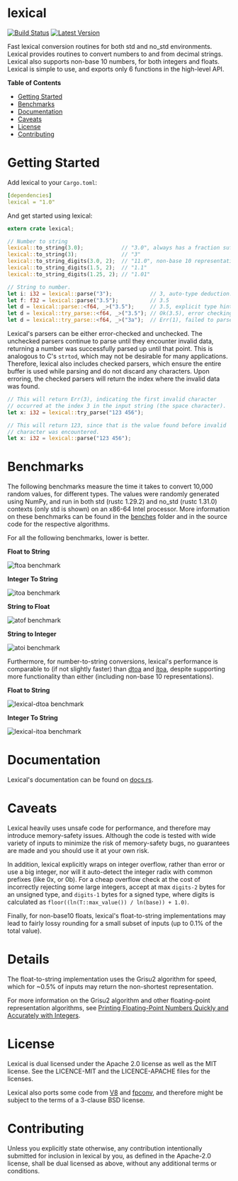 lexical
=======

[![Build Status](https://api.travis-ci.org/Alexhuszagh/lexical.svg?branch=master)](https://travis-ci.org/Alexhuszagh/lexical)
[![Latest Version](https://img.shields.io/crates/v/lexical.svg)](https://crates.io/crates/lexical)

Fast lexical conversion routines for both std and no_std environments. Lexical provides routines to convert numbers to and from decimal strings. Lexical also supports non-base 10 numbers, for both integers and floats.  Lexical is simple to use, and exports only 6 functions in the high-level API.

**Table of Contents**

- [Getting Started](#getting-started)
- [Benchmarks](#benchmarks)
- [Documentation](#documentation)
- [Caveats](#caveats)
- [License](#license)
- [Contributing](#contributing)

# Getting Started

Add lexical to your `Cargo.toml`:

```yaml
[dependencies]
lexical = "1.0"
```

And get started using lexical:

```rust
extern crate lexical;

// Number to string
lexical::to_string(3.0);            // "3.0", always has a fraction suffix, 
lexical::to_string(3);              // "3"
lexical::to_string_digits(3.0, 2);  // "11.0", non-base 10 representation.
lexical::to_string_digits(1.5, 2);  // "1.1"
lexical::to_string_digits(1.25, 2); // "1.01"

// String to number.
let i: i32 = lexical::parse("3");            // 3, auto-type deduction.
let f: f32 = lexical::parse("3.5");          // 3.5
let d = lexical::parse::<f64, _>("3.5");     // 3.5, explicit type hints.
let d = lexical::try_parse::<f64, _>("3.5"); // Ok(3.5), error checking parse.
let d = lexical::try_parse::<f64, _>("3a");  // Err(1), failed to parse.
```

Lexical's parsers can be either error-checked and unchecked. The unchecked parsers continue to parse until they encounter invalid data, returning a number was successfully parsed up until that point. This is analogous to C's `strtod`, which may not be desirable for many applications. Therefore, lexical also includes checked parsers, which ensure the entire buffer is used while parsing and do not discard any characters. Upon erroring, the checked parsers will return the index where the invalid data was found.

```rust
// This will return Err(3), indicating the first invalid character
// occurred at the index 3 in the input string (the space character).
let x: i32 = lexical::try_parse("123 456");

// This will return 123, since that is the value found before invalid
// character was encountered.
let x: i32 = lexical::parse("123 456");
```

# Benchmarks

The following benchmarks measure the time it takes to convert 10,000 random values, for different types. The values were randomly generated using NumPy, and run in both std (rustc 1.29.2) and no_std (rustc 1.31.0) contexts (only std is shown) on an x86-64 Intel processor. More information on these benchmarks can be found in the [benches](benches) folder and in the source code for the respective algorithms.

For all the following benchmarks, lower is better.

**Float to String**

![ftoa benchmark](https://raw.githubusercontent.com/Alexhuszagh/rust-lexical/master/assets/ftoa.png)

**Integer To String**

![itoa benchmark](https://raw.githubusercontent.com/Alexhuszagh/rust-lexical/master/assets/itoa.png)

**String to Float**

![atof benchmark](https://raw.githubusercontent.com/Alexhuszagh/rust-lexical/master/assets/atof.png)

**String to Integer**

![atoi benchmark](https://raw.githubusercontent.com/Alexhuszagh/rust-lexical/master/assets/atoi.png)

Furthermore, for number-to-string conversions, lexical's performance is comparable to (if not slightly faster) than [dtoa](https://github.com/dtolnay/dtoa) and [itoa](https://github.com/dtolnay/itoa), despite supporting more functionality than either (including non-base 10 representations).

**Float to String**

![lexical-dtoa benchmark](https://raw.githubusercontent.com/Alexhuszagh/rust-lexical/master/assets/lexical_dtoa.png)

**Integer To String**

![lexical-itoa benchmark](https://raw.githubusercontent.com/Alexhuszagh/rust-lexical/master/assets/lexical_itoa.png)

# Documentation

Lexical's documentation can be found on [docs.rs](https://docs.rs/lexical).

# Caveats

Lexical heavily uses unsafe code for performance, and therefore may introduce memory-safety issues. Although the code is tested with wide variety of inputs to minimize the risk of memory-safety bugs, no guarantees are made and you should use it at your own risk.

In addition, lexical explicitly wraps on integer overflow, rather than error or use a big integer, nor will it auto-detect the integer radix with common prefixes (like 0x, or 0b). For a cheap overflow check at the cost of incorrectly rejecting some large integers, accept at max `digits-2` bytes for an unsigned type, and `digits-1` bytes for a signed type, where digits is calculated as `floor((ln(T::max_value()) / ln(base)) + 1.0)`.

Finally, for non-base10 floats, lexical's float-to-string implementations may lead to fairly lossy rounding for a small subset of inputs (up to 0.1% of the total value).

# Details

The float-to-string implementation uses the Grisu2 algorithm for speed, which for ~0.5% of inputs may return the non-shortest representation.

For more information on the Grisu2 algorithm and other floating-point representation algorithms, see [Printing Floating-Point Numbers Quickly and Accurately with Integers](https://www.cs.tufts.edu/~nr/cs257/archive/florian-loitsch/printf.pdf).

# License

Lexical is dual licensed under the Apache 2.0 license as well as the MIT license. See the LICENCE-MIT and the LICENCE-APACHE files for the licenses.

Lexical also ports some code from [V8](https://github.com/v8/v8) and [fpconv](https://github.com/night-shift/fpconv), and therefore might be subject to the terms of a 3-clause BSD license.

# Contributing

Unless you explicitly state otherwise, any contribution intentionally submitted for inclusion in lexical by you, as defined in the Apache-2.0 license, shall be dual licensed as above, without any additional terms or conditions.
